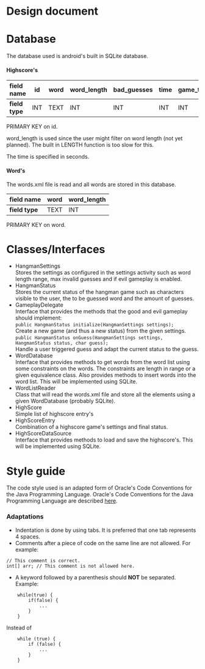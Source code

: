Design document
====================

Database
===
The database used is android's built in SQLite database.

#### Highscore's
| **field name** | id  | word | word_length | bad_guesses | time | game_type |
| :------------- | --- | :--: | ----------- | ----------- | ---- | --------- |
| **field type** | INT | TEXT | INT         | INT         | INT  | INT       |

PRIMARY KEY on id.

word_length is used since the user might filter on word length (not yet planned). 
The built in LENGTH function is too slow for this.

The time is specified in seconds.

#### Word's
The words.xml file is read and all words are stored in this database.

| **field name** | word | word_length |
| :------------- | :--: | ----------- |
| **field type** | TEXT | INT         |

PRIMARY KEY on word.

Classes/Interfaces
===
- HangmanSettings<br />
	Stores the settings as configured in the settings activity such as word length range, max invalid guesses and if evil gameplay is enabled.
- HangmanStatus<br />
	Stores the current status of the hangman game such as characters visible to the user, the to be guessed word and the amount of guesses.
- GameplayDelegate<br />
	Interface that provides the methods that the good and evil gameplay should implement:<br />
	`public HangmanStatus initialize(HangmanSettings settings);`<br />
		Create a new game (and thus a new status) from the given settings.<br />
	`public HangmanStatus onGuess(HangmanSettings settings, HangmanStatus status, char guess);`<br />
		Handle a user triggered guess and adapt the current status to the guess.
- WordDatabase<br />
	Interface that provides methods to get words from the word list using some constraints on the words. The constraints are length in range or a given equivalence class.
	Also provides methods to insert words into the word list.
	This will be implemented using SQLite.
- WordListReader<br />
	Class that will read the words.xml file and store all the elements using a given WordDatabase (probably SQLite).
- HighScore<br />
	Simple list of highscore entry's
- HighScoreEntry<br />
	Combination of a highscore game's settings and final status.
- HighScoreDataSource<br />
	Interface that provides methods to load and save the highscore's.
	This will be implemented using SQLite.


Style guide
===

The code style used is an adapted form of Oracle's Code Conventions for the Java Programming Language.
Oracle's Code Conventions for the Java Programming Language are described [here](http://www.oracle.com/technetwork/java/javase/documentation/codeconvtoc-136057.html).

### Adaptations
- Indentation is done by using tabs. It is preferred that one tab represents 4 spaces.
- Comments after a piece of code on the same line are not allowed. For example:
```
// This comment is correct.
int[] arr; // This comment is not allowed here.
```
- A keyword followed by a parenthesis should **NOT** be separated. Example:
```
	while(true) {
		if(false) {
			...
		}
	}
```
Instead of
```
	while (true) {
		if (false) {
			...
		}
	}
```
